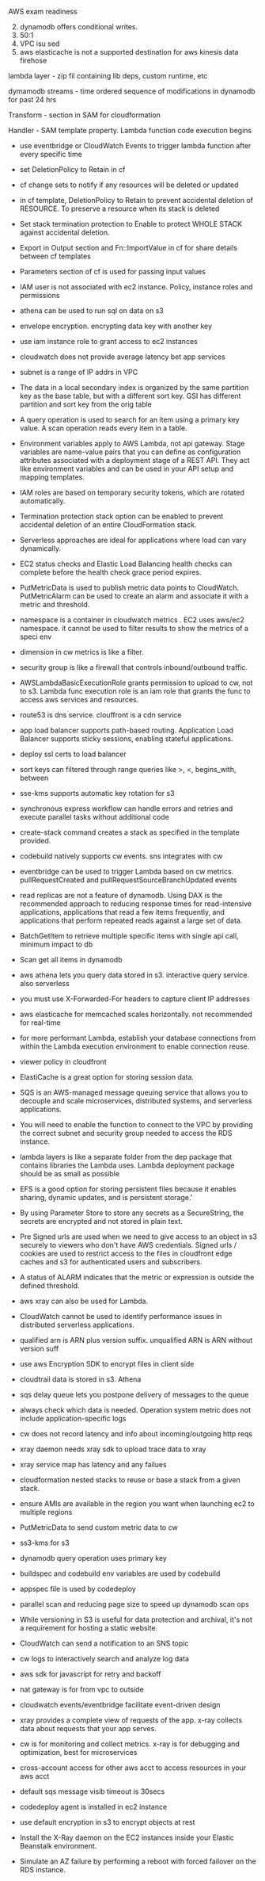 AWS exam readiness

2. dynamodb offers conditional writes.
5. 50:1
7. VPC isu sed 
9. aws elasticache is not a supported destination for aws kinesis data firehose 

lambda layer - zip fil containing lib deps, custom runtime, etc

dymamodb streams - time ordered sequence of modifications in dynamodb for past 24 hrs

Transform - section in SAM for cloudformation

Handler - SAM template property. Lambda function code execution begins

- use eventbridge or CloudWatch Events to trigger lambda function after every specific time

- set DeletionPolicy to Retain in cf
- cf change sets to notify if any resources will be deleted or updated
- in cf template, DeletionPolicy to Retain to prevent accidental deletion of RESOURCE. To preserve a resource when its stack is deleted
- Set stack termination protection to Enable to protect WHOLE STACK against accidental deletion.
- Export in Output section and Fn::ImportValue in cf for share details between cf templates
- Parameters section of cf is used for passing input values

- IAM user is not associated with ec2 instance. Policy, instance roles and 
permissions

- athena can be used to run sql on data on s3
- envelope encryption. encrypting data key with another key
- use iam instance role to grant access to ec2 instances
- cloudwatch does not provide average latency bet app services
- subnet is a range of IP addrs in VPC
- The data in a local secondary index is organized by the same partition key as the base table, but with a different sort key. GSI has different partition and sort key from the orig table
- A query operation is used to search for an item using a primary key value. A scan operation reads every item in a table.
- Environment variables apply to AWS Lambda, not api gateway. Stage variables are name-value pairs that you can define as configuration attributes associated with a deployment stage of a REST API. They act like environment variables and can be used in your API setup and mapping templates.
- IAM roles are based on temporary security tokens, which are rotated automatically.
- Termination protection stack option can be enabled to prevent accidental deletion of an entire CloudFormation stack.
- Serverless approaches are ideal for applications where load can vary dynamically.
- EC2 status checks and Elastic Load Balancing health checks can complete before the health check grace period expires.
-  PutMetricData is used to publish metric data points to CloudWatch. PutMetricAlarm can be used to create an alarm and associate it with a metric and threshold.
-  namespace is a container in cloudwatch metrics . EC2 uses aws/ec2 namespace. it cannot be used to filter results to show the metrics of a speci env
- dimension in cw metrics is like a filter.
- security group is like a firewall that controls inbound/outbound traffic.
- AWSLambdaBasicExecutionRole grants permission to upload to cw, not to s3. Lambda func execution role is an iam role that grants the func to access aws services and resources.
- route53 is dns service. clouffront is a cdn service
- app load balancer supports path-based routing. Application Load Balancer supports sticky sessions, enabling stateful applications.
- deploy ssl certs to load balancer
- sort keys can filtered through range queries like >, <, begins_with, between
- sse-kms supports automatic key rotation for s3
- synchronous express workflow can handle errors and retries and execute parallel tasks without additional code
- create-stack command creates a stack as specified in the template provided.
- codebuild natively supports cw events. sns integrates with cw
- eventbridge can be used to trigger Lambda based on cw metrics. pullRequestCreated and pullRequestSourceBranchUpdated events
- read replicas are not a feature of dynamodb. Using DAX is the recommended approach to reducing response times for read-intensive applications, applications that read a few items frequently, and applications that perform repeated reads against a large set of data.
- BatchGetItem to retrieve multiple specific items with single api call, minimum impact to db
- Scan get all items in dynamodb
- aws athena lets you query data stored in s3. interactive query service. also serverless
- you must use X-Forwarded-For headers to capture client IP addresses
- aws elasticache for memcached scales horizontally. not recommended for real-time
- for more performant Lambda, establish your database connections from within the Lambda execution environment to enable connection reuse.
- viewer policy in cloudfront
- ElastiCache is a great option for storing session data.
- SQS is an AWS-managed message queuing service that allows you to decouple and scale microservices, distributed systems, and serverless applications.
- You will need to enable the function to connect to the VPC by providing the correct subnet and security group needed to access the RDS instance.
- lambda layers is like a separate folder from the dep package that contains libraries the Lambda uses. Lambda deployment package should be as small as possible
- EFS is a good option for storing persistent files because it enables sharing, dynamic updates, and is persistent storage.'
- By using Parameter Store to store any secrets as a SecureString, the secrets are encrypted and not stored in plain text.
- Pre Signed urls are used when we need to give access to an object in s3 securely to viewers who don't have AWS credentials. Signed urls / cookies are used to restrict access to the files in cloudfront edge caches and s3 for authenticated users and subscribers.
- A status of ALARM indicates that the metric or expression is outside the defined threshold.
- aws xray can also be used for Lambda.
- CloudWatch cannot be used to identify performance issues in distributed serverless applications.
- qualified arn is ARN plus version suffix. unqualified ARN is ARN without version suff
- use aws Encryption SDK to encrypt files in client side
- cloudtrail data is stored in s3. Athena
- sqs delay queue lets you postpone delivery of messages to the queue
- always check which data is needed. Operation system metric does not include application-specific logs
- cw does not record latency and info about incoming/outgoing http reqs
- xray daemon needs xray sdk to upload trace data to xray
- xray service map has latency and any failues
- cloudformation nested stacks to reuse or base a stack from a given stack.
- ensure AMIs are available in the region you want when launching ec2 to multiple regions
- PutMetricData to send custom metric data to cw
- ss3-kms for s3 
- dynamodb query operation uses primary key
- buildspec and codebuild env variables are used by codebuild
- appspec file is used by codedeploy
- parallel scan and reducing page size to speed up dynamodb scan ops
- While versioning in S3 is useful for data protection and archival, it's not a requirement for hosting a static website.
- CloudWatch can send a notification to an SNS topic
- cw logs to interactively search and analyze log data
- aws sdk for javascript for retry and backoff
- nat gateway is for from vpc to outside
- cloudwatch events/eventbridge facilitate event-driven design
- xray provides a complete view of requests of the app. x-ray collects data about requests that your app serves.
- cw is for monitoring and collect metrics. x-ray is for debugging and optimization, best for microservices
- cross-account access for other aws acct to access resources in your aws acct
- default sqs message visib timeout is 30secs
- codedeploy agent is installed in ec2 instance
- use default encryption in s3 to encrypt objects at rest
- Install the X-Ray daemon on the EC2 instances inside your Elastic Beanstalk environment.
- Simulate an AZ failure by performing a reboot with forced failover on the RDS instance.